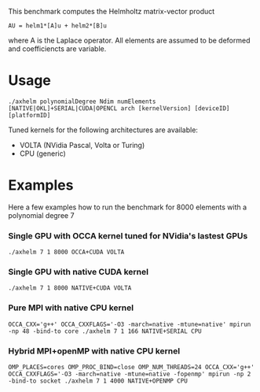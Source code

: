 This benchmark computes the Helmholtz matrix-vector product 

```
AU = helm1*[A]u + helm2*[B]u
```
where A is the Laplace operator. All elements are assumed to be deformed and coefficiencts are variable.  

# Usage

```
./axhelm polynomialDegree Ndim numElements [NATIVE|OKL]+SERIAL|CUDA|OPENCL arch [kernelVersion] [deviceID] [platformID]
```
Tuned kernels for the following architectures are available:
* VOLTA (NVidia Pascal, Volta or Turing)
* CPU (generic)	

# Examples
Here a few examples how to run the benchmark for 8000 elements with a polynomial degree 7

### Single GPU with OCCA kernel tuned for NVidia's lastest GPUs
```
./axhelm 7 1 8000 OCCA+CUDA VOLTA
```

### Single GPU with native CUDA kernel
```
./axhelm 7 1 8000 NATIVE+CUDA VOLTA
```

### Pure MPI with native CPU kernel
```
OCCA_CXX='g++' OCCA_CXXFLAGS='-O3 -march=native -mtune=native' mpirun -np 48 -bind-to core ./axhelm 7 1 166 NATIVE+SERIAL CPU
```

### Hybrid MPI+openMP with native CPU kernel
```
OMP_PLACES=cores OMP_PROC_BIND=close OMP_NUM_THREADS=24 OCCA_CXX='g++' OCCA_CXXFLAGS='-O3 -march=native -mtune=native -fopenmp' mpirun -np 2 -bind-to socket ./axhelm 7 1 4000 NATIVE+OPENMP CPU
```
